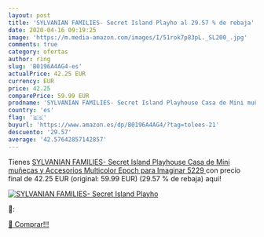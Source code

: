 ```yaml
---
layout: post
title: 'SYLVANIAN FAMILIES- Secret Island Playho al 29.57 % de rebaja'
date: 2020-04-16 09:19:25
image: 'https://m.media-amazon.com/images/I/51rok7p83pL._SL200_.jpg'
comments: true
category: ofertas
author: ring
slug: 'B0196A4AG4-es'
actualPrice: 42.25 EUR
currency: EUR
price: 42.25
comparePrice: 59.99 EUR
prodname: 'SYLVANIAN FAMILIES- Secret Island Playhouse Casa de Mini muñecas y Accesorios  Multicolor  Epoch para Imaginar 5229 '
country: 'es'
flag: '🇪🇸'
buyurl: 'https://www.amazon.es/dp/B0196A4AG4/?tag=tolees-21'
descuento: '29.57'
average: '42.57642857142857'
---
```


Tienes [SYLVANIAN FAMILIES- Secret Island Playhouse Casa de Mini muñecas y Accesorios  Multicolor  Epoch para Imaginar 5229 ](https://www.amazon.es/dp/B0196A4AG4/?tag=tolees-21) con precio final de  42.25 EUR (original: 59.99 EUR) (29.57 %  de rebaja) aqui!

[![SYLVANIAN FAMILIES- Secret Island Playho](https://m.media-amazon.com/images/I/51rok7p83pL._SL200_.jpg)](https://www.amazon.es/dp/B0196A4AG4/?tag=tolees-21)

🔎:


[🛒 Comprar!!!](https://www.amazon.es/dp/B0196A4AG4/?tag=tolees-21)
